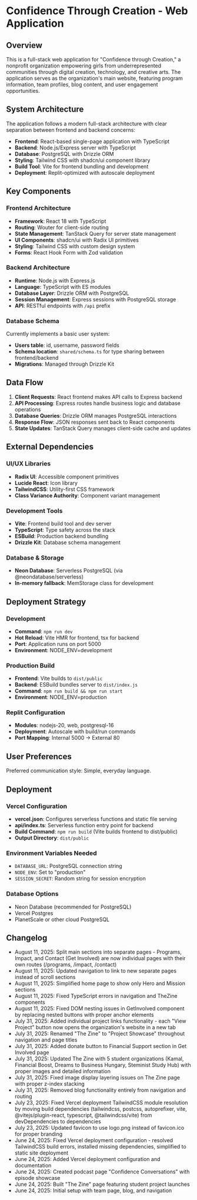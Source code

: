 # Confidence Through Creation - Web Application

## Overview

This is a full-stack web application for "Confidence through Creation," a nonprofit organization empowering girls from underrepresented communities through digital creation, technology, and creative arts. The application serves as the organization's main website, featuring program information, team profiles, blog content, and user engagement opportunities.

## System Architecture

The application follows a modern full-stack architecture with clear separation between frontend and backend concerns:

- **Frontend**: React-based single-page application with TypeScript
- **Backend**: Node.js/Express server with TypeScript
- **Database**: PostgreSQL with Drizzle ORM
- **Styling**: Tailwind CSS with shadcn/ui component library
- **Build Tool**: Vite for frontend bundling and development
- **Deployment**: Replit-optimized with autoscale deployment

## Key Components

### Frontend Architecture
- **Framework**: React 18 with TypeScript
- **Routing**: Wouter for client-side routing
- **State Management**: TanStack Query for server state management
- **UI Components**: shadcn/ui with Radix UI primitives
- **Styling**: Tailwind CSS with custom design system
- **Forms**: React Hook Form with Zod validation

### Backend Architecture
- **Runtime**: Node.js with Express.js
- **Language**: TypeScript with ES modules
- **Database Layer**: Drizzle ORM with PostgreSQL
- **Session Management**: Express sessions with PostgreSQL storage
- **API**: RESTful endpoints with `/api` prefix

### Database Schema
Currently implements a basic user system:
- **Users table**: id, username, password fields
- **Schema location**: `shared/schema.ts` for type sharing between frontend/backend
- **Migrations**: Managed through Drizzle Kit

## Data Flow

1. **Client Requests**: React frontend makes API calls to Express backend
2. **API Processing**: Express routes handle business logic and database operations
3. **Database Queries**: Drizzle ORM manages PostgreSQL interactions
4. **Response Flow**: JSON responses sent back to React components
5. **State Updates**: TanStack Query manages client-side cache and updates

## External Dependencies

### UI/UX Libraries
- **Radix UI**: Accessible component primitives
- **Lucide React**: Icon library
- **TailwindCSS**: Utility-first CSS framework
- **Class Variance Authority**: Component variant management

### Development Tools
- **Vite**: Frontend build tool and dev server
- **TypeScript**: Type safety across the stack
- **ESBuild**: Production backend bundling
- **Drizzle Kit**: Database schema management

### Database & Storage
- **Neon Database**: Serverless PostgreSQL (via @neondatabase/serverless)
- **In-memory fallback**: MemStorage class for development

## Deployment Strategy

### Development
- **Command**: `npm run dev`
- **Hot Reload**: Vite HMR for frontend, tsx for backend
- **Port**: Application runs on port 5000
- **Environment**: NODE_ENV=development

### Production Build
- **Frontend**: Vite builds to `dist/public`
- **Backend**: ESBuild bundles server to `dist/index.js`
- **Command**: `npm run build && npm run start`
- **Environment**: NODE_ENV=production

### Replit Configuration
- **Modules**: nodejs-20, web, postgresql-16
- **Deployment**: Autoscale with build/run commands
- **Port Mapping**: Internal 5000 → External 80

## User Preferences

Preferred communication style: Simple, everyday language.

## Deployment

### Vercel Configuration
- **vercel.json**: Configures serverless functions and static file serving
- **api/index.ts**: Serverless function entry point for backend
- **Build Command**: `npm run build` (Vite builds frontend to dist/public)
- **Output Directory**: `dist/public`

### Environment Variables Needed
- `DATABASE_URL`: PostgreSQL connection string
- `NODE_ENV`: Set to "production"
- `SESSION_SECRET`: Random string for session encryption

### Database Options
- Neon Database (recommended for PostgreSQL)
- Vercel Postgres
- PlanetScale or other cloud PostgreSQL

## Changelog

- August 11, 2025: Split main sections into separate pages - Programs, Impact, and Contact (Get Involved) are now individual pages with their own routes (/programs, /impact, /contact)
- August 11, 2025: Updated navigation to link to new separate pages instead of scroll sections
- August 11, 2025: Simplified home page to show only Hero and Mission sections
- August 11, 2025: Fixed TypeScript errors in navigation and TheZine components
- August 11, 2025: Fixed DOM nesting issues in GetInvolved component by replacing nested buttons with proper anchor elements
- July 31, 2025: Added individual project links functionality - each "View Project" button now opens the organization's website in a new tab
- July 31, 2025: Renamed "The Zine" to "Project Showcase" throughout navigation and page titles  
- July 31, 2025: Added donate button to Financial Support section in Get Involved page
- July 31, 2025: Updated The Zine with 5 student organizations (Kamal, Financial Boost, Dreams to Business Hungary, Steminist Study Hub) with proper images and detailed information
- July 31, 2025: Fixed image display layering issues on The Zine page with proper z-index stacking
- July 31, 2025: Removed blog functionality entirely from navigation and routing
- July 23, 2025: Fixed Vercel deployment TailwindCSS module resolution by moving build dependencies (tailwindcss, postcss, autoprefixer, vite, @vitejs/plugin-react, typescript, @tailwindcss/vite) from devDependencies to dependencies
- July 23, 2025: Updated favicon to use logo.png instead of favicon.ico for proper branding
- June 24, 2025: Fixed Vercel deployment configuration - resolved TailwindCSS build errors, installed missing dependencies, simplified to static site deployment
- June 24, 2025: Added Vercel deployment configuration and documentation
- June 24, 2025: Created podcast page "Confidence Conversations" with episode showcase
- June 24, 2025: Built "The Zine" page featuring student project launches
- June 24, 2025: Initial setup with team page, blog, and navigation
